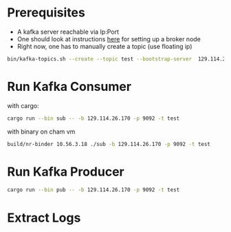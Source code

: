 # Prerequisites
- A kafka server reachable via Ip:Port
- One should look at instructions [here](../README.md) for setting up a broker node
- Right now, one has to manually create a topic (use floating ip)
```sh
bin/kafka-topics.sh --create --topic test --bootstrap-server  129.114.26.170:9092
```

# Run Kafka Consumer
with cargo:
```sh
cargo run --bin sub -- -b 129.114.26.170 -p 9092 -t test
```
with binary on cham vm
```sh
build/nr-binder 10.56.3.18 ./sub -b 129.114.26.170 -p 9092 -t test
```

# Run Kafka Producer
```sh
cargo run --bin pub -- -b 129.114.26.170 -p 9092 -t test
```

# Extract Logs
